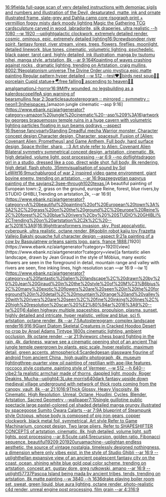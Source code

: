 [16:9](https://www.ebank.nz/aiartgenerator?category=16%3A9)[field](https://www.ebank.nz/aiartgenerator?category=field)[a full-page scan of very detailed instructions with demoniac sigils and numbers and illustration of the Devil, desaturated, matte, ink and ornate illustrated frame, slate-grey and Dahlia camp core risograph print + vermillion foggy misty dark moody lighting Magic the Gathering TCG card](https://www.ebank.nz/aiartgenerator?category=a%20full-page%20scan%20of%20very%20detailed%20instructions%20with%20demoniac%20sigils%20and%20numbers%20and%20illustration%20of%20the%20Devil%2C%20desaturated%2C%20matte%2C%20ink%20and%20ornate%20illustrated%20frame%2C%20slate-grey%20and%20Dahlia%20camp%20core%20risograph%20print%20%2B%20vermillion%20foggy%20misty%20dark%20moody%20lighting%20Magic%20the%20Gathering%20TCG%20card)[sculpture carved in wood, labradorite, silk draperies, ultra realistic --h 1080 --w 1920 --uplight](https://www.ebank.nz/aiartgenerator?category=sculpture%20carved%20in%20wood%2C%20labradorite%2C%20silk%20draperies%2C%20ultra%20realistic%20--h%201080%20--w%201920%20--uplight)[galactic clockwork, extremely detailed render, cosmic, ominous, epic, extremely detailed lighting](https://www.ebank.nz/aiartgenerator?category=galactic%20clockwork%2C%20extremely%20detailed%20render%2C%20cosmic%2C%20ominous%2C%20epic%2C%20extremely%20detailed%20lighting)[16:9](https://www.ebank.nz/aiartgenerator?category=16%3A9)[crewdson](https://www.ebank.nz/aiartgenerator?category=crewdson)[deer river spirit, fantasy forest, river stream, vines, trees, flowers, fireflies, moonlight, detailed linework, blue tones, cinematic, volumetric lighting, psychedelic, black paper, tarot card, highly detailed, ink illustration, manga by tsutomu nihei, manga style, artstation, 8k   --ar 9:16](https://www.ebank.nz/aiartgenerator?category=deer%20river%20spirit%2C%20fantasy%20forest%2C%20river%20stream%2C%20vines%2C%20trees%2C%20flowers%2C%20fireflies%2C%20moonlight%2C%20detailed%20linework%2C%20blue%20tones%2C%20cinematic%2C%20volumetric%20lighting%2C%20psychedelic%2C%20black%20paper%2C%20tarot%20card%2C%20highly%20detailed%2C%20ink%20illustration%2C%20manga%20by%20tsutomu%20nihei%2C%20manga%20style%2C%20artstation%2C%208k%20%20%20--ar%209%3A16)[4K](https://www.ebank.nz/aiartgenerator?category=4K)[painting of waves crashing against rocks , dramatic lighting,  trending on Artstation, craig mullins, 800](https://www.ebank.nz/aiartgenerator?category=painting%20of%20waves%20crashing%20against%20rocks%20%2C%20dramatic%20lighting%2C%20%20trending%20on%20Artstation%2C%20craig%20mullins%2C%20800)[2:1](https://www.ebank.nz/aiartgenerator?category=2%3A1)[Neoplatonism universe,The Divine Order,unio mystica,epic,matte painting,Regular pattern,hyper detailed --w 512 --test](https://www.ebank.nz/aiartgenerator?category=Neoplatonism%20universe%2CThe%20Divine%20Order%2Cunio%20mystica%2Cepic%2Cmatte%20painting%2CRegular%20pattern%2Chyper%20detailed%20--w%20512%20--test)[❤️💊birds nest soup🐥🥬 porcelain Cupid statue✈️🪂free falling🤮 ascending to heaven🧖🏻amalgamation](https://www.ebank.nz/aiartgenerator?category=%E2%9D%A4%EF%B8%8F%F0%9F%92%8Abirds%20nest%20soup%F0%9F%90%A5%F0%9F%A5%AC%20porcelain%20Cupid%20statue%E2%9C%88%EF%B8%8F%F0%9F%AA%82free%20falling%F0%9F%A4%AE%20ascending%20to%20heaven%F0%9F%A7%96%F0%9F%8F%BBamalgamation)[J-horror](https://www.ebank.nz/aiartgenerator?category=J-horror)[16:9](https://www.ebank.nz/aiartgenerator?category=16%3A9)[Miffy wounded, no legs](https://www.ebank.nz/aiartgenerator?category=Miffy%20wounded%2C%20no%20legs)[building as a kalerdoscope](https://www.ebank.nz/aiartgenerator?category=building%20as%20a%20kalerdoscope)[life](https://www.ebank.nz/aiartgenerator?category=life)[A sign warning of bears](https://www.ebank.nz/aiartgenerator?category=A%20sign%20warning%20of%20bears)[mullins,](https://www.ebank.nz/aiartgenerator?category=mullins%2C)[fear,](https://www.ebank.nz/aiartgenerator?category=fear%2C)[2:3](https://www.ebank.nz/aiartgenerator?category=2%3A3)[particles](https://www.ebank.nz/aiartgenerator?category=particles)[autostereogram  :: mirrored :: symmetry :: neon](https://www.ebank.nz/aiartgenerator?category=autostereogram%20%20%3A%3A%20mirrored%20%3A%3A%20symmetry%20%3A%3A%20neon)[1:3](https://www.ebank.nz/aiartgenerator?category=1%3A3)[nihei](https://www.ebank.nz/aiartgenerator?category=nihei)[spaces.](https://www.ebank.nz/aiartgenerator?category=spaces.)[amazon jungle cinematic --asp 9:16](https://www.ebank.nz/aiartgenerator?category=amazon%20jungle%20cinematic%20--asp%209%3A16)[artwork by georges braque](https://www.ebank.nz/aiartgenerator?category=artwork%20by%20georges%20braque)[mossy temple ruins in a huge cavern with volumetric lighting particles floating in sun beams godrays --aspect 16:9](https://www.ebank.nz/aiartgenerator?category=mossy%20temple%20ruins%20in%20a%20huge%20cavern%20with%20volumetric%20lighting%20particles%20floating%20in%20sun%20beams%20godrays%20--aspect%2016%3A9)[sense,fancy](https://www.ebank.nz/aiartgenerator?category=sense%2Cfancy)[party](https://www.ebank.nz/aiartgenerator?category=party)[Standing Dreadful mecha Warrior monster, Character concept design,Character design,  Character, spacesuit, Fusion of [Alien: Covenant Alien: Prometheus] and Game Anthem,  Full body,  hard surface design, Space thriller, sharp , ::3  Art style refer to Alien: Covenant Alien   Bilateral symmetry       symmetrical   concept design,  artstation, cinematic,  8k, high detailed,  volume light,  post processing    --ar 6:9   --no dof](https://www.ebank.nz/aiartgenerator?category=Standing%20Dreadful%20mecha%20Warrior%20monster%2C%20Character%20concept%20design%2CCharacter%20design%2C%20%20Character%2C%20spacesuit%2C%20Fusion%20of%20%5BAlien%3A%20Covenant%20Alien%3A%20Prometheus%5D%20and%20Game%20Anthem%2C%20%20Full%20body%2C%20%20hard%20surface%20design%2C%20Space%20thriller%2C%20sharp%20%2C%20%3A%3A3%20%20Art%20style%20refer%20to%20Alien%3A%20Covenant%20Alien%20%20%20Bilateral%20symmetry%20%20%20%20%20%20%20symmetrical%20%20%20concept%20design%2C%20%20artstation%2C%20cinematic%2C%20%208k%2C%20high%20detailed%2C%20%20volume%20light%2C%20%20post%20processing%20%20%20%20--ar%206%3A9%20%20%20--no%20dof)[lights](https://www.ebank.nz/aiartgenerator?category=lights)[dragon girl in a studio, dressed like a cop, direct wide shot, full body, 8k rendering, high detail, flash photo, 35mm](https://www.ebank.nz/aiartgenerator?category=dragon%20girl%20in%20a%20studio%2C%20dressed%20like%20a%20cop%2C%20direct%20wide%20shot%2C%20full%20body%2C%208k%20rendering%2C%20high%20detail%2C%20flash%20photo%2C%2035mm)[visualisation of sound by Sol LeWitt](https://www.ebank.nz/aiartgenerator?category=visualisation%20of%20sound%20by%20Sol%20LeWitt)[16:9](https://www.ebank.nz/aiartgenerator?category=16%3A9)[mucha](https://www.ebank.nz/aiartgenerator?category=mucha)[](https://www.ebank.nz/aiartgenerator?category=)[blur](https://www.ebank.nz/aiartgenerator?category=blur)[god of war 2 inspired video game environment, giant bovine enemy, trending on artstation, --ar 16:9](https://www.ebank.nz/aiartgenerator?category=god%20of%20war%202%20inspired%20video%20game%20environment%2C%20giant%20bovine%20enemy%2C%20trending%20on%20artstation%2C%20--ar%2016%3A9)[gaze](https://www.ebank.nz/aiartgenerator?category=gaze)[egyptian papyrus painting of the sayians](https://www.ebank.nz/aiartgenerator?category=egyptian%20papyrus%20painting%20of%20the%20sayians)[2:3](https://www.ebank.nz/aiartgenerator?category=2%3A3)[see-through](https://www.ebank.nz/aiartgenerator?category=see-through)[1020](https://www.ebank.nz/aiartgenerator?category=1020)[texas.](https://www.ebank.nz/aiartgenerator?category=texas.)[A beautiful painting of European town::2, grass on the ground, europe Reine, forest, blue rivers,by  STUDIO GHIBLI,Trending on artstation,2k, --ar 16:9](https://www.ebank.nz/aiartgenerator?category=A%20beautiful%20painting%20of%20European%20town%3A%3A2%2C%20grass%20on%20the%20ground%2C%20europe%20Reine%2C%20forest%2C%20blue%20rivers%2Cby%20%20STUDIO%20GHIBLI%2CTrending%20on%20artstation%2C2k%2C%20--ar%2016%3A9)[16:9](https://www.ebank.nz/aiartgenerator?category=16%3A9)[light](https://www.ebank.nz/aiartgenerator?category=light)[transformers invasion, sky, Post apocalyptic, cyberpunk, ultra realistic, octane render, 8K](https://www.ebank.nz/aiartgenerator?category=transformers%20invasion%2C%20sky%2C%20Post%20apocalyptic%2C%20cyberpunk%2C%20ultra%20realistic%2C%20octane%20render%2C%208K)[goblin robot kaiju toy Frazetta Vallejo Bakshi gouache full character design --aspect 9:21](https://www.ebank.nz/aiartgenerator?category=goblin%20robot%20kaiju%20toy%20Frazetta%20Vallejo%20Bakshi%20gouache%20full%20character%20design%20--aspect%209%3A21)[a painting of a cow by Basquiat](https://www.ebank.nz/aiartgenerator?category=a%20painting%20of%20a%20cow%20by%20Basquiat)[new orleans saints logo. paris, france 1888.](https://www.ebank.nz/aiartgenerator?category=new%20orleans%20saints%20logo.%20paris%2C%20france%201888.)[1920](https://www.ebank.nz/aiartgenerator?category=1920)[view](https://www.ebank.nz/aiartgenerator?category=view)[a fantastic alien landscape, drawn by  Jean Giraud in the style of Möbius, many exotic flowers are seen in the foreground in detail, mountain range and valley with rivers are seen, fine inking lines, high resolution scan —ar 16:9 --iw 1](https://www.ebank.nz/aiartgenerator?category=a%20fantastic%20alien%20landscape%2C%20drawn%20by%20%20Jean%20Giraud%20in%20the%20style%20of%20M%C3%B6bius%2C%20many%20exotic%20flowers%20are%20seen%20in%20the%20foreground%20in%20detail%2C%20mountain%20range%20and%20valley%20with%20rivers%20are%20seen%2C%20fine%20inking%20lines%2C%20high%20resolution%20scan%20%E2%80%94ar%2016%3A9%20--iw%201)[6:4](https://www.ebank.nz/aiartgenerator?category=6%3A4)[alien highway multiple spaceships, propulsion, plasma, sunset, highly detailed and intricate, hyper realistic, yellow and blue, sci fi, artstation, octane render, 8k --ar 7:5](https://www.ebank.nz/aiartgenerator?category=alien%20highway%20multiple%20spaceships%2C%20propulsion%2C%20plasma%2C%20sunset%2C%20highly%20detailed%20and%20intricate%2C%20hyper%20realistic%2C%20yellow%20and%20blue%2C%20sci%20fi%2C%20artstation%2C%20octane%20render%2C%208k%20--ar%207%3A5)[Autostereogram; complex landscape render](https://www.ebank.nz/aiartgenerator?category=Autostereogram%3B%20complex%20landscape%20render)[16:9](https://www.ebank.nz/aiartgenerator?category=16%3A9)[16:9](https://www.ebank.nz/aiartgenerator?category=16%3A9)[Giant Diatom Skeletal Creatures in Cracked Hoodoo Desert no crop by Ansel Adams Tintype 1800s cinematic lighting, ambient occlusion, 8k octane render, --ar 21:9](https://www.ebank.nz/aiartgenerator?category=Giant%20Diatom%20Skeletal%20Creatures%20in%20Cracked%20Hoodoo%20Desert%20no%20crop%20by%20Ansel%20Adams%20Tintype%201800s%20cinematic%20lighting%2C%20ambient%20occlusion%2C%208k%20octane%20render%2C%20--ar%2021%3A9)[view](https://www.ebank.nz/aiartgenerator?category=view)[orc chess board fighting in the rain, 4k, darkness, war](https://www.ebank.nz/aiartgenerator?category=orc%20chess%20board%20fighting%20in%20the%20rain%2C%204k%2C%20darkness%2C%20war)[we see a cinematic opening shot of an ancient Thai jungle temple owergrown by plants, epic scale, hyper realistic, maximum detail, green accents, atmospheric](https://www.ebank.nz/aiartgenerator?category=we%20see%20a%20cinematic%20opening%20shot%20of%20an%20ancient%20Thai%20jungle%20temple%20owergrown%20by%20plants%2C%20epic%20scale%2C%20hyper%20realistic%2C%20maximum%20detail%2C%20green%20accents%2C%20atmospheric)[4:5](https://www.ebank.nz/aiartgenerator?category=4%3A5)[card](https://www.ebank.nz/aiartgenerator?category=card)[edges](https://www.ebank.nz/aiartgenerator?category=edges)[an glassware figurine of android from ancient China , high quality photograph, 4k, museum lighting](https://www.ebank.nz/aiartgenerator?category=an%20glassware%20figurine%20of%20android%20from%20ancient%20China%20%2C%20high%20quality%20photograph%2C%204k%2C%20museum%20lighting)[three-quarter view oil painting of reptilian with ape-like features, roccoco style costume, painting style of Vermeer, --w 512 --h 640](https://www.ebank.nz/aiartgenerator?category=three-quarter%20view%20oil%20painting%20of%20reptilian%20with%20ape-like%20features%2C%20roccoco%20style%20costume%2C%20painting%20style%20of%20Vermeer%2C%20--w%20512%20--h%20640)[--vibe](https://www.ebank.nz/aiartgenerator?category=--vibe)[2:1](https://www.ebank.nz/aiartgenerator?category=2%3A1)[a realistic armchair made of thorns, dappled light, moody, Roger Deakins, Mucha](https://www.ebank.nz/aiartgenerator?category=a%20realistic%20armchair%20made%20of%20thorns%2C%20dappled%20light%2C%20moody%2C%20Roger%20Deakins%2C%20Mucha)[--uplight](https://www.ebank.nz/aiartgenerator?category=--uplight)[4:3](https://www.ebank.nz/aiartgenerator?category=4%3A3)[Luke morris](https://www.ebank.nz/aiartgenerator?category=Luke%20morris)[640](https://www.ebank.nz/aiartgenerator?category=640)[dark fantasy upside down medieval village underground with network of thick roots coming from the canopy, vault, 8k --ar 21:10](https://www.ebank.nz/aiartgenerator?category=dark%20fantasy%20upside%20down%20medieval%20village%20underground%20with%20network%20of%20thick%20roots%20coming%20from%20the%20canopy%2C%20vault%2C%208k%20--ar%2021%3A10)[16:9](https://www.ebank.nz/aiartgenerator?category=16%3A9)[Thick Glossy, Heavy Viscoisity, 8k Cinematic, High Resolution, Unreal, Octane, Houdini, Cycles, Blender, Artstation, Sacred Geometry --wallpaper](https://www.ebank.nz/aiartgenerator?category=Thick%20Glossy%2C%20Heavy%20Viscoisity%2C%208k%20Cinematic%2C%20High%20Resolution%2C%20Unreal%2C%20Octane%2C%20Houdini%2C%20Cycles%2C%20Blender%2C%20Artstation%2C%20Sacred%20Geometry%20--wallpaper)[7:10](https://www.ebank.nz/aiartgenerator?category=7%3A10)[single guillotine public spectacle large pastel-colored cel shaded detailed manga grungy illustrated by spacegoose Sumito Ōwara Calarts --ar 7:9](https://www.ebank.nz/aiartgenerator?category=single%20guillotine%20public%20spectacle%20large%20pastel-colored%20cel%20shaded%20detailed%20manga%20grungy%20illustrated%20by%20spacegoose%20Sumito%20%C5%8Cwara%20Calarts%20--ar%207%3A9)[A blueprint of Steampunk style Octopus,   whose body is composed of pig iron gears, copper clockwork, black metal foil, symmetrical, Art style Refer to Game Machinarium.  concept design, Two large pliers, Refer to SHAPESHIFTER CONCEPTS  of artstation, cinematic,  8k, high detailed,  volume light,  soft lights,  post processing    --ar 8:5](https://www.ebank.nz/aiartgenerator?category=A%20blueprint%20of%20Steampunk%20style%20Octopus%2C%20%20%20whose%20body%20is%20composed%20of%20pig%20iron%20gears%2C%20copper%20clockwork%2C%20black%20metal%20foil%2C%20symmetrical%2C%20Art%20style%20Refer%20to%20Game%20Machinarium.%20%20concept%20design%2C%20Two%20large%20pliers%2C%20Refer%20to%20SHAPESHIFTER%20CONCEPTS%20%20of%20artstation%2C%20cinematic%2C%20%208k%2C%20high%20detailed%2C%20%20volume%20light%2C%20%20soft%20lights%2C%20%20post%20processing%20%20%20%20--ar%208%3A5)[cute cat](https://www.ebank.nz/aiartgenerator?category=cute%20cat)[4:5](https://www.ebank.nz/aiartgenerator?category=4%3A5)[recursion, golden ratio, Fibonacci sequence, beautiful](https://www.ebank.nz/aiartgenerator?category=recursion%2C%20golden%20ratio%2C%20Fibonacci%20sequence%2C%20beautiful)[1920](https://www.ebank.nz/aiartgenerator?category=1920)[9:20](https://www.ebank.nz/aiartgenerator?category=9%3A20)[1920](https://www.ebank.nz/aiartgenerator?category=1920)[urua](https://www.ebank.nz/aiartgenerator?category=urua)[machine](https://www.ebank.nz/aiartgenerator?category=machine)[--uplight](https://www.ebank.nz/aiartgenerator?category=--uplight)[an endless aesthetic, the source of vintage nostalgia, timelessly designed nothingness, a dimension where only vibes exist, in the style of Studio Ghibli --ar 16:9 --uplight](https://www.ebank.nz/aiartgenerator?category=an%20endless%20aesthetic%2C%20the%20source%20of%20vintage%20nostalgia%2C%20timelessly%20designed%20nothingness%2C%20a%20dimension%20where%20only%20vibes%20exist%2C%20in%20the%20style%20of%20Studio%20Ghibli%20--ar%2016%3A9%20--uplight)[hell](https://www.ebank.nz/aiartgenerator?category=hell)[an expansive view of an ancient opalescent fantasy city on the coast, ocean, shining white blue gold opal color scheme, trending on artstation, concept art, gustav dore, greg rutkowski, amano --ar 16:9 --uplight](https://www.ebank.nz/aiartgenerator?category=an%20expansive%20view%20of%20an%20ancient%20opalescent%20fantasy%20city%20on%20the%20coast%2C%20ocean%2C%20shining%20white%20blue%20gold%20opal%20color%20scheme%2C%20trending%20on%20artstation%2C%20concept%20art%2C%20gustav%20dore%2C%20greg%20rutkowski%2C%20amano%20--ar%2016%3A9%20--uplight)[57737](https://www.ebank.nz/aiartgenerator?category=57737)[Pascoa Island being mada by ancient tribes, tends, trending on artstation, 8k matte painting --w 3840 --h 1636](https://www.ebank.nz/aiartgenerator?category=Pascoa%20Island%20being%20mada%20by%20ancient%20tribes%2C%20tends%2C%20trending%20on%20artstation%2C%208k%20matte%20painting%20--w%203840%20--h%201636)[drake playing boiler room set, sweat, green liquid, blue aura lighting, octane render, photo-realistic c4d render, unreal engine post processing, film grain --ar 4:3](https://www.ebank.nz/aiartgenerator?category=drake%20playing%20boiler%20room%20set%2C%20sweat%2C%20green%20liquid%2C%20blue%20aura%20lighting%2C%20octane%20render%2C%20photo-realistic%20c4d%20render%2C%20unreal%20engine%20post%20processing%2C%20film%20grain%20--ar%204%3A3)[16:9](https://www.ebank.nz/aiartgenerator?category=16%3A9)